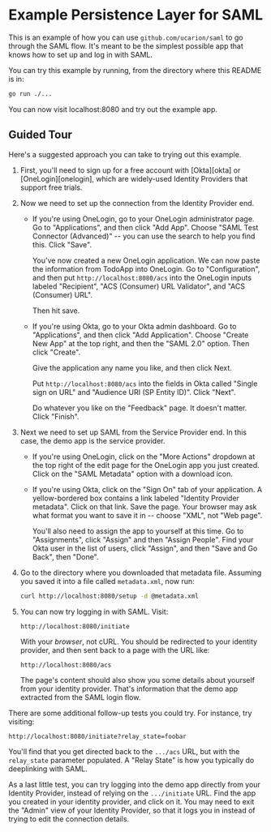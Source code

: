 # Example Persistence Layer for SAML

This is an example of how you can use `github.com/ucarion/saml` to go through
the SAML flow. It's meant to be the simplest possible app that knows how to set
up and log in with SAML.

You can try this example by running, from the directory where this README is in:

```bash
go run ./...
```

You can now visit localhost:8080 and try out the example app.

## Guided Tour

Here's a suggested approach you can take to trying out this example.

1. First, you'll need to sign up for a free account with [Okta][okta] or
   [OneLogin][onelogin], which are widely-used Identity Providers that support
   free trials.

1. Now we need to set up the connection from the Identity Provider end.

   * If you're using OneLogin, go to your OneLogin administrator page. Go to
     "Applications", and then click "Add App". Choose "SAML Test Connector
     (Advanced)" -- you can use the search to help you find this. Click "Save".

     You've now created a new OneLogin application. We can now paste the
     information from TodoApp into OneLogin. Go to "Configuration", and then put
     `http://localhost:8080/acs` into the OneLogin inputs labeled "Recipient",
     "ACS (Consumer) URL Validator", and "ACS (Consumer) URL".

     Then hit save.

   * If you're using Okta, go to your Okta admin dashboard. Go to
     "Applications", and then click "Add Application". Choose "Create New App"
     at the top right, and then the "SAML 2.0" option. Then click "Create".

     Give the application any name you like, and then click Next.

     Put `http://localhost:8080/acs` into the fields in Okta called "Single sign
     on URL" and "Audience URI (SP Entity ID)". Click "Next".

     Do whatever you like on the "Feedback" page. It doesn't matter. Click
     "Finish".

1. Next we need to set up SAML from the Service Provider end. In this case, the
   demo app is the service provider.

   * If you're using OneLogin, click on the "More Actions" dropdown at the top
     right of the edit page for the OneLogin app you just created. Click on the
     "SAML Metadata" option with a download icon.

   * If you're using Okta, click on the "Sign On" tab of your application. A
     yellow-bordered box contains a link labeled "Identity Provider metadata".
     Click on that link. Save the page. Your browser may ask what format you
     want to save it in -- choose "XML", not "Web page".

     You'll also need to assign the app to yourself at this time. Go to
     "Assignments", click "Assign" and then "Assign People". Find your Okta user
     in the list of users, click "Assign", and then "Save and Go Back", then
     "Done".

1. Go to the directory where you downloaded that metadata file. Assuming you
   saved it into a file called `metadata.xml`, now run:

   ```bash
   curl http://localhost:8080/setup -d @metadata.xml
   ```

1. You can now try logging in with SAML. Visit:

   ```text
   http://localhost:8080/initiate
   ```

   With your *browser*, not cURL. You should be redirected to your identity
   provider, and then sent back to a page with the URL like:

   ```text
   http://localhost:8080/acs
   ```

   The page's content should also show you some details about yourself from your
   identity provider. That's information that the demo app extracted from the
   SAML login flow.

There are some additional follow-up tests you could try. For instance, try
visiting:

```text
http://localhost:8080/initiate?relay_state=foobar
```

You'll find that you get directed back to the `.../acs` URL, but with the
`relay_state` parameter populated. A "Relay State" is how you typically do
deeplinking with SAML.

As a last little test, you can try logging into the demo app directly from your
Identity Provider, instead of relying on the `.../initiate` URL. Find the app
you created in your identity provider, and click on it. You may need to exit the
"Admin" view of your Identity Provider, so that it logs you in instead of trying
to edit the connection details.
